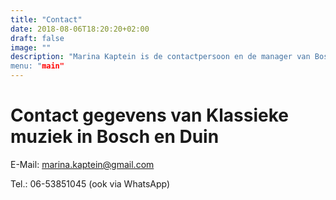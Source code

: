 ```yaml
---
title: "Contact"
date: 2018-08-06T18:20:20+02:00
draft: false
image: ""
description: "Marina Kaptein is de contactpersoon en de manager van Bosch en Duin klassieke muziek. Neem met Marina Kaptein contact op.
menu: "main"
---
```


# Contact gegevens van Klassieke muziek in Bosch en Duin

E-Mail: [marina.kaptein@gmail.com](mailto:marina.kaptein@gmail.com)

Tel.: 06-53851045 (ook via WhatsApp)
